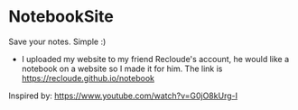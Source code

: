 # NotebookSite
  Save your notes. Simple :)

  - I uploaded my website to my friend Recloude's account, he would like a notebook on a website so I made it for him. The link is https://recloude.github.io/notebook
  
  Inspired by: https://www.youtube.com/watch?v=G0jO8kUrg-I
